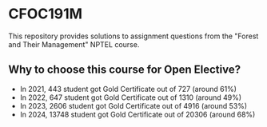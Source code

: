 # CFOC191M
This repository provides solutions to assignment questions from the "Forest and Their Management" NPTEL course.

## Why to choose this course for Open Elective?
- In 2021, 443 student got Gold Certificate out of 727 (around 61%)
- In 2022, 647 student got Gold Certificate out of 1310 (around 49%)
- In 2023, 2606 student got Gold Certificate out of 4916 (around 53%)
- In 2024, 13748 student got Gold Certificate out of 20306 (around 68%)
